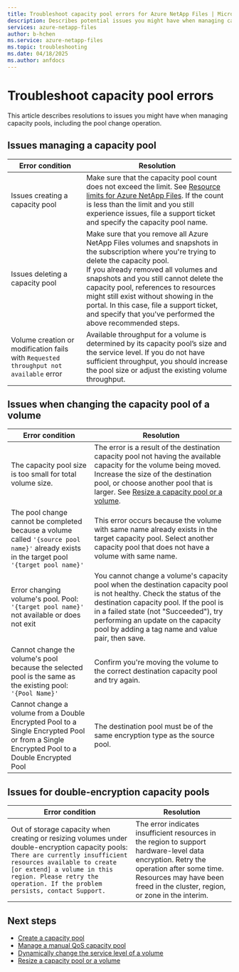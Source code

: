 ```yaml
---
title: Troubleshoot capacity pool errors for Azure NetApp Files | Microsoft Docs
description: Describes potential issues you might have when managing capacity pools and provides solutions for the issues.
services: azure-netapp-files
author: b-hchen
ms.service: azure-netapp-files
ms.topic: troubleshooting
ms.date: 04/18/2025
ms.author: anfdocs
---
```

# Troubleshoot capacity pool errors

This article describes resolutions to issues you might have when managing capacity pools, including the pool change operation. 

## Issues managing a capacity pool 

|     Error condition    |     Resolution    |
|-|-|
| Issues creating a capacity pool |  Make sure that the capacity pool count does not exceed the limit. See [Resource limits for Azure NetApp Files](azure-netapp-files-resource-limits.md).  If the count is less than the limit and you still experience issues, file a support ticket and specify the capacity pool name. |
| Issues deleting a capacity pool  |  Make sure that you remove all Azure NetApp Files volumes and snapshots in the subscription where you're trying to delete the capacity pool. <br> If you already removed all volumes and snapshots and you still cannot delete the capacity pool, references to resources might still exist without showing in the portal. In this case, file a support ticket, and specify that you've performed the above recommended steps. |
| Volume creation or modification fails with `Requested throughput not available` error | Available throughput for a volume is determined by its capacity pool’s size and the service level. If you do not have sufficient throughput, you should increase the pool size or adjust the existing volume throughput. | 

## Issues when changing the capacity pool of a volume 

|     Error condition    |     Resolution    |
|-|-|
| The capacity pool size is too small for total volume size. |  The error is a result of the destination capacity pool not having the available capacity for the volume being moved.  <br> Increase the size of the destination pool, or choose another pool that is larger.  See [Resize a capacity pool or a volume](azure-netapp-files-resize-capacity-pools-or-volumes.md).   |
|  The pool change cannot be completed because a volume called `'{source pool name}'` already exists in the target pool `'{target pool name}'` | This error occurs because the volume with same name already exists in the target capacity pool.  Select another capacity pool that does not have a volume with same name.   | 
| Error changing volume's pool. Pool: `'{target pool name}'` not available or does not exit | You cannot change a volume's capacity pool when the destination capacity pool is not healthy. Check the status of the destination capacity pool. If the pool is in a failed state (not "Succeeded"), try performing an update on the capacity pool by adding a tag name and value pair, then save. |
| Cannot change the volume's pool because the selected pool is the same as the existing pool: `'{Pool Name}'` | Confirm you're moving the volume to the correct destination capacity pool and try again. |
| Cannot change a volume from a Double Encrypted Pool to a Single Encrypted Pool or from a Single Encrypted Pool to a Double Encrypted Pool | The destination pool must be of the same encryption type as the source pool. |

## Issues for double-encryption capacity pools  

|     Error condition    |     Resolution    |
|-|-|
| Out of storage capacity when creating or resizing volumes under double-encryption capacity pools: `There are currently insufficient resources available to create [or extend] a volume in this region. Please retry the operation. If the problem persists, contact Support.` |  The error indicates insufficient resources in the region to support hardware-level data encryption. Retry the operation after some time. Resources may have been freed in the cluster, region, or zone in the interim.  |

## Next steps  

* [Create a capacity pool](azure-netapp-files-set-up-capacity-pool.md)
* [Manage a manual QoS capacity pool](manage-manual-qos-capacity-pool.md)
* [Dynamically change the service level of a volume](dynamic-change-volume-service-level.md)
* [Resize a capacity pool or a volume](azure-netapp-files-resize-capacity-pools-or-volumes.md)
